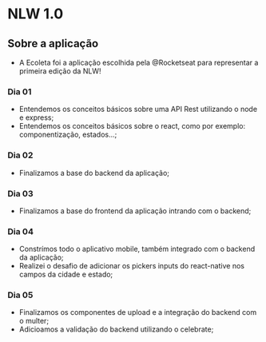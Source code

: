 # NLW 1.0

## Sobre a aplicação
- A Ecoleta foi a aplicação escolhida pela @Rocketseat para representar a primeira edição da NLW!

### Dia 01 
- Entendemos os conceitos básicos sobre uma API Rest utilizando o node e express;
- Entendemos os conceitos básicos sobre o react, como por exemplo: componentização, estados...;

### Dia 02
- Finalizamos a base do backend da aplicação;

### Dia 03
- Finalizamos a base do frontend da aplicação intrando com o backend;

### Dia 04

- Constrímos todo o aplicativo mobile, também integrado com o backend da aplicação;
- Realizei o desafio de adicionar os pickers inputs do react-native nos campos da cidade e estado;

### Dia 05

- Finalizamos os componentes de upload e a integração do backend com o multer;
- Adicioamos a validação do backend utilizando o celebrate;